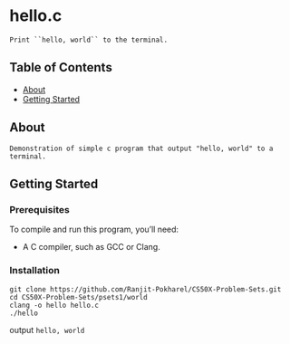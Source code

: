 # hello.c
    Print ``hello, world`` to the terminal.

## Table of Contents
- [About](#about)
- [Getting Started](#getting-started)

## About
    Demonstration of simple c program that output "hello, world" to a terminal.

## Getting Started
### Prerequisites
To compile and run this program, you’ll need:
- A C compiler, such as GCC or Clang.

### Installation
   ```
   git clone https://github.com/Ranjit-Pokharel/CS50X-Problem-Sets.git
   cd CS50X-Problem-Sets/psets1/world
   clang -o hello hello.c
   ./hello
   ```
   output ``hello, world``